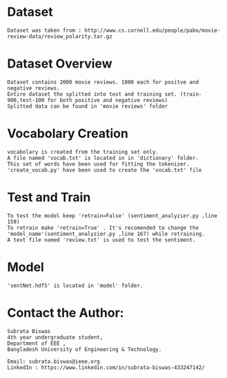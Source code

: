 # Dataset
	Dataset was taken from : http://www.cs.cornell.edu/people/pabo/movie-review-data/review_polarity.tar.gz

	
# Dataset Overview
	Dataset contains 2000 movie reviews. 1000 each for positve and negative reviews.
	Entire dataset the splitted into test and training set. (train-900,test-100 for both positive and negative reviews)
	Splitted data can be found in 'movie reviews' folder 
	
# Vocabolary Creation
	vocabolary is created from the training set only.
	A file named 'vocab.txt' is located in in 'dictionary' folder. 
	This set of words have been used for fitting the tokenizer.
	'create_vocab.py' have been used to create the 'vocab.txt' file
	
# Test and Train 
	To test the model keep 'retrain=False' (sentiment_analyzier.py ,line 159)
	To retrain make 'retrain=True' . It's recomended to change the 'model_name'(sentiment_analyzier.py ,line 167) while retraining.
	A text file named 'review.txt' is used to test the sentiment. 
	
# Model
	'sentNet.hdf5' is located in 'model' folder.
	
# Contact the Author:
	Subrata Biswas
	4th year undergraduate student,
	Department of EEE , 
	Bangladesh University of Engineering & Technology.
	
	Email: subrata.biswas@ieee.org
	LinkedIn : https://www.linkedin.com/in/subrata-biswas-433247142/
	